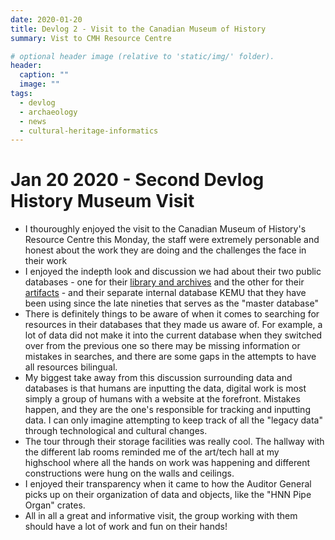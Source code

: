 ```yaml
---
date: 2020-01-20
title: Devlog 2 - Visit to the Canadian Museum of History
summary: Vist to CMH Resource Centre

# optional header image (relative to 'static/img/' folder).
header:
  caption: ""
  image: ""
tags:
  - devlog
  - archaeology
  - news
  - cultural-heritage-informatics
---
```


# Jan 20 2020 - Second Devlog History Museum Visit 

* I thouroughly enjoyed the visit to the Canadian Museum of History's Resource Centre this Monday, the staff were extremely personable and honest about the work they are doing and the challenges the face in their work 
* I enjoyed the indepth look and discussion we had about their two public databases - one for their [library and archives](https://catalogue.historymuseum.ca/musvw/Vubis.csp?Profile=CMCLIBARCH&OpacLanguage=eng&SearchMethod=Find_1&PageType=Start&PreviousList=Start&NumberToRetrieve=10&RecordNumber=&WebPageNr=1&StartValue=1&Database=1_CMC3&Index1=1*Keywordsbib&EncodedRequest=w*DC*5C*2F*21*96Z2*0B*9Ahk*5F*23*7E*E5&WebAction=NewSearch&SearchT1=&SearchTerm1=&OutsideLink=Yes&ShowMenu=Yes) and the other for their [artifacts](https://www.historymuseum.ca/collections/) - and their separate internal database KEMU that they have been using since the late nineties that serves as the "master database" 
* There is definitely things to be aware of when it comes to searching for resources in their databases that they made us aware of. For example, a lot of data did not make it into the current database when they switched over from the previous one so there may be missing information or mistakes in searches, and there are some gaps in the attempts to have all resources bilingual. 
* My biggest take away from this discussion surrounding data and databases is that humans are inputting the data, digital work is most simply a group of humans with a website at the forefront. Mistakes happen, and they are the one's responsible for tracking and inputting data. I can only imagine attempting to keep track of all the "legacy data" through technological and cultural changes. 
* The tour through their storage facilities was really cool. The hallway with the different lab rooms reminded me of the art/tech hall at my highschool where all the hands on work was happening and different constructions were hung on the walls and ceilings. 
* I enjoyed their transparency when it came to how the Auditor General picks up on their organization of data and objects, like the "HNN Pipe Organ" crates. 
* All in all a great and informative visit, the group working with them should have a lot of work and fun on their hands!


  
